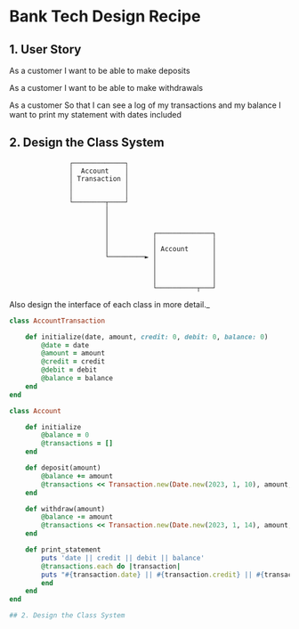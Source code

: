 # Bank Tech Design Recipe

## 1. User Story 

As a customer
I want to be able to make deposits

As a customer 
I want to be able to make withdrawals

As a customer 
So that I can see a log of my transactions and my balance I want to print my statement with dates included

## 2. Design the Class System

                   ┌─────────────┐
                   │  Account    │
                   │ Transaction │
                   │             │
                   │             │
                   └────────┬────┘
                            │
                            │
                            │
                            │           ┌──────────────┐
                            │           │              │
                            │           │ Account      │
                            └─────────► │              │
                                        │              │
                                        │              │
                                        │              │
                                        └──────────┬───┘
Also design the interface of each class in more detail._

```ruby
class AccountTransaction

    def initialize(date, amount, credit: 0, debit: 0, balance: 0)
        @date = date
        @amount = amount
        @credit = credit
        @debit = debit
        @balance = balance
    end
end

class Account

    def initialize
        @balance = 0
        @transactions = []
    end 

    def deposit(amount)
        @balance += amount
        @transactions << Transaction.new(Date.new(2023, 1, 10), amount, credit: amount, balance: @balance)
    end

    def withdraw(amount)
        @balance -= amount
        @transactions << Transaction.new(Date.new(2023, 1, 14), amount, debit: amount, balance: @balance)
    end 

    def print_statement
        puts 'date || credit || debit || balance'
        @transactions.each do |transaction| 
        puts "#{transaction.date} || #{transaction.credit} || #{transaction.debit} || #{transaction.balance}"
        end
    end
end

## 2. Design the Class System


